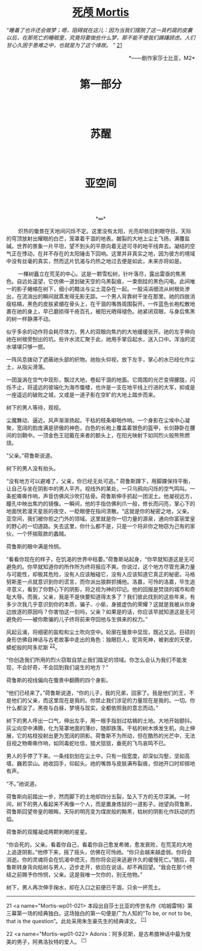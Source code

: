 <div align="center">
<h1><a href="MortisIndex.html">死颅 Mortis</a></h1>
</div>

*“睡着了也许还会做梦；嗯，阻碍就在这儿：因为当我们摆脱了这一具朽腐的皮囊以后，在那死亡的睡眠里，究竟将要做些什么梦，那不能不使我们踌躇顾虑。人们甘心久困于患难之中，也就是为了这个缘故。 ”* [21](#Mortis-wp01-021) <a name="Mortis-wp01-021a"></a>

<div align="right">
*——剧作家莎士比亚，M2*
</div>

<div align="center">
<h1>第一部分</h1>  
</div>

<br/><br/>

<div align="center">
<h1>苏醒</h1>
</div>

<br/><br/>

<div align="center">
<h1>亚空间</h1>
</div>

<br/><br/>

<div align="center">
*∞*
</div>

        炽热的蜃景在天地间闪烁不定。这里没有太阳，光亮却依旧刺眼夺目。天际的穹顶放射出耀眼的白芒，笼罩着干涸的地表。皴裂的大地上尘土飞扬，满覆盐碱。世界的景象一片平坦，望不到头的平原向着无迹可寻的地平线奔去。凝结的空气正在悸动，在并不存在的太阳锤击下回响。这里并非真实之地，因为彼方的境域中没有丝毫的真实，然而这片饥渴与灼热之地过去便是如此，未来亦将如是。

        一棵树矗立在荒芜的中心。这是一颗雪松树，针叶落尽，露出雷亟的焦黑色。自远处遥望，它仿佛一道划破天空的乌黑裂痕，一束倒挂的黑色闪电。此间唯一的影子蜷缩在树下，细小的黯淡与尘土混杂在一起。一股涓涓细流从树根处渗出，在流淌出的瞬间就蒸发得无影无踪。一个男人背靠树干坐在那里。祂的四肢消瘦枯槁，黑色的皮肤紧绷在骨头上，在干涸的嘴唇周围裂开。一件蓝色长袍松散地裹在祂的身上，早已磨损得千疮百孔，被阳光晒得褪色。祂紧闭双眼，与身后焦黑的树一样静滞不动。

似乎多余的动作将会耗尽体力，男人的双眼向焦灼的大地缓缓张开。祂的左手伸向祂在树根旁刨出的坑。些许水流汇聚于此，祂用手掌舀起水，送入口中。浑浊的泥水堪堪只够一抿。

一阵风息拨动了遮蔽祂头部的织物。祂抬头仰视，放下左手，掌心的水已经化作尘土，从指尖滑落。

一团漩涡在空气中现形，飘过大地，卷起干涸的地面。它周围的光芒变得朦胧，闪烁不止，将遥远的彼端化为海市蜃楼，也许是一支在地平线上行进的大军，抑或是一座遥远的破败之城，又或是一道孑影在空旷的大地上踏步而来。

树下的男人等待，观视。

尘魔舞动、逼近。风声渐渐扬起。干枯的枝条噼啪作响。一个身影在尘埃中心凝聚，宽阔的脸庞满是骄傲的神色，白色的长袍上覆盖着银色的盔甲，长剑静卧在腰间的剑鞘中。一顶金色王冠戴在来者的额头上，在阳光映射下如同烈火般熊熊燃烧。

“父亲。”荷鲁斯说道。

树下的男人没有抬头。

“没有地方可以避难了，父亲，你已经无处可逃。” 荷鲁斯蹲下，用脚踝保持平衡，让自己与坐在阴影中的男人平齐。视线外的某处，一只乌鸦向闪烁的空气鸣叫。一条蛇嘶嘶作响，声音仿佛风沙吹打枯骨。荷鲁斯伸手抓起一团泥土。他凝视远方，瞳孔中映出焦灼的镜像。一瞬间，他的手指仿佛利爪一般，修长而闪亮，掌心下的地面恍若漫天星辰的夜空，一眨眼便在指间溃散。“这就是你的秘密之地，父亲。亚空间，我们被你拒之门外的领域。这里就是你一切力量的源泉，通向你富丽堂皇的野心的一切道路。失去这里，你什么都不是，只是一个将非你之物窃为己有的家伙，一个怀揣赃款的蠡贼。

荷鲁斯的眼中满是怜悯。

“看看你现在的样子，在饥渴的世界中枯萎。”荷鲁斯站起身，“你早就知道这是无可避免的。你早就知道你的所作所为终将报应不爽。你说过，这个地方尽管充满力量与可能性，却极其危险，没有人应该触碰它，没有人应该知道它真正的秘密。马格努斯差一点就意识到你的谎言，而你派出狼群抓捕他。洛嘉，可怜的洛嘉，毕生追寻意义，看到了你野心下的阴影，将之视为神的印记。他的回报是焚烧的城市和奇耻大辱。而我，父亲，我是不是快要知道得太多了？我们彼此找到的这些年来，有多少次我几乎意识到你的本质，骗子、小偷，身披虚伪的荣耀？这就是我被从你身边放逐的原因吗？你害怕这一刻吗，父亲？如果是的话，你应该早就知道这是无可避免的——被你欺骗的儿子终将前来夺回他与生俱来的权力。”

风起云涌，将细密的盐粒和尘土吹向空中。轮廓在蜃景中显现，既近又远。巨硕的身形仿佛自神话与古老故事中走出的角色：独眼巨人，驼背死神，被剥皮的天使，蟒蛇般的阿多尼斯 <sup>[22](#Mortis-wp01-022)</sup>。 <a name="Mortis-wp01-022a"></a>

“你创造我们所用的烈火窃取自禁止我们踏足的领域。你怎么会认为我们不能发现，不会好奇，不会回到我们诞生的地方？”

荷鲁斯的视线偏向在蜃景中翻腾的四个身影。

“他们已经来了。”荷鲁斯说道，“你的儿子，我的兄弟，回家了。我是他们的王，不是他们的父亲，而这里现在是我的。你禁止我们涉足的力量现在是我的。一切。你什么都没了。黑夜与白昼，梦境与现实，全都依照我的意志而动。”

树下的男人呼出一口气，伸出左手，用一根手指划过枯槁的土地。大地开始颤抖。灰尘向空中沸腾，化为笼罩地面的薄纱，随即跌落。干枯的树木焕发生机，向上伸展，它的枯枝投射出更为宽阔的阴影。荷鲁斯不为所动，但在酷热的光芒中，无法目视之物嘶嘶作响，如同毒蛇吐信，猎犬狺狺，垂死的飞鸟哀鸣不已。

男人的手停了下来。一条线刻划在尘土中，只有一指宽度，却深似沟壑，坚如高墙，巍若崇山。祂收回手，仰起头。祂的嘴唇与皮肤满布裂痕，但祂开口时却掷地有声。

“不。”祂说道。

荷鲁斯向前踏出一步，然而脚下的土地却四分五裂，坠入下方的无尽深渊。一时间，树下的男人看起来不再像一个人，而是置身炼狱的一道影子。祂望向荷鲁斯，荷鲁斯回望帝皇的眼眸。天际的明亮变为煤炭般的黝黑，枯树的阴影化作跃动的烈焰。

荷鲁斯的双瞳凝成两颗刺眼的星星。

“你会死的，父亲。看着你自己，看着你自己愈发希微，愈发衰败，在荒芜的大地上追逐阴影。”他停下来，摇了摇头，仿佛在可怜祂。“你只会越来越虚弱。你将会消逝。你的灵魂将会在饥渴中熄灭，而你将会迎来逃避许久的缓慢死亡。”随后，荷鲁斯转身背向枯树与男人，迈步走开，依旧在说话，却不再回望。“我会在那个终结之前赐予你怜悯，父亲。这是我唯一欠你的，别无他物。”

树下，男人再次伸手掬水，却在入口之前便已干涸，只余一抔荒土。

---

21 <a name="Mortis-wp01-021></a> 本段出自莎士比亚的传世名作《哈姆雷特》第三幕第一场的经典独白。这场独白的第一句便是广为人知的“To be, or not to be, that is the question”。此处采用朱生豪先生的经典译文。 <sup>[\[^\]](#Mortis-wp01-021a)</sup>

22 <a name="Mortis-wp01-022></a> Adonis：阿多尼斯，是古希腊神话中最为俊美的男子，阿弗洛狄特的爱人。 <sup>[\[^\]](#Mortis-wp01-022a)</sup>
